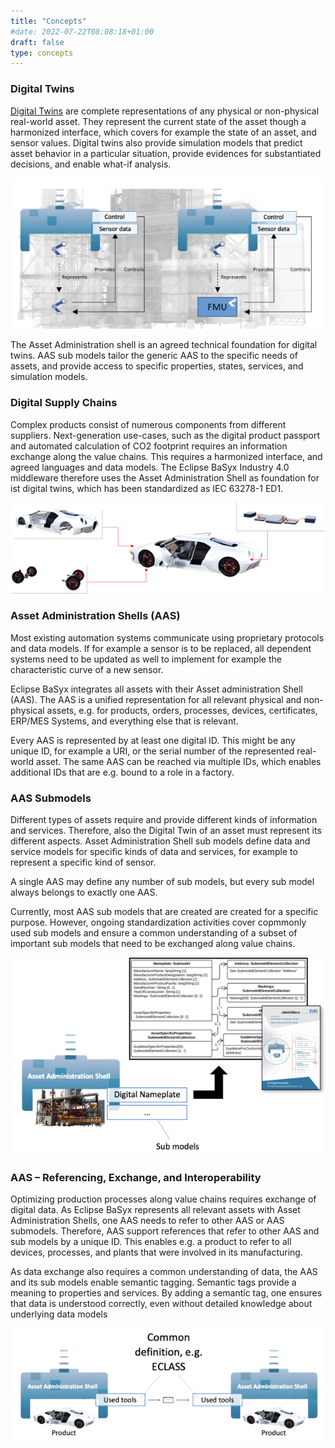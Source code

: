 ```yaml
---
title: "Concepts"
#date: 2022-07-22T08:08:18+01:00
draft: false
type: concepts
---
```


<!-- ![AAS Holistic ilustration alt](images/holistic_aas.png) -->

### Digital Twins

<a href="https://www.iese.fraunhofer.de/en/services/digital-twin.html" target="_blank">Digital Twins</a> are complete representations of any physical or non-physical real-world asset. They represent the current state of the asset though a harmonized interface, which covers for example the state of an asset, and sensor values. Digital twins also provide simulation models that predict asset behavior in a particular situation, provide evidences for substantiated decisions, and enable what-if analysis. 

![Fig 3: Digital Twins ilustration](images/digital_twins.png)

The Asset Administration shell is an agreed technical foundation for digital twins. AAS sub models tailor the generic AAS to the specific needs of assets, and provide access to specific properties, states, services, and simulation models.


### Digital Supply Chains

Complex products consist of numerous components from different suppliers. Next-generation use-cases, such as the digital product passport and automated calculation of CO2 footprint requires an information exchange along the value chains. This requires a harmonized interface, and agreed languages and data models. The Eclipse BaSyx Industry 4.0 middleware therefore uses the Asset Administration Shell as foundation for ist digital twins, which has been standardized as IEC 63278-1 ED1.

![Fig 4: Digital Twins ilustration](images/digital_supply_chains.png)


### Asset Administration Shells (AAS)

Most existing automation systems communicate using proprietary protocols and data models. If for example a sensor is to be replaced, all dependent systems need to be updated as well to implement for example the characteristic curve of a new sensor.

Eclipse BaSyx integrates all assets with their Asset administration Shell (AAS). The AAS is a unified representation for all relevant physical and non-physical assets, e.g. for products, orders, processes, devices, certificates, ERP/MES Systems, and everything else that is relevant. 

Every AAS is represented by at least one digital ID. This might be any unique ID, for example a URI, or the serial number of the represented real-world asset. The same AAS can be reached via multiple IDs, which enables additional IDs that are e.g. bound to a role in a factory.


<!-- ![AAS Data ilustration alt](images/aas_data.png) -->


### AAS Submodels

Different types of assets require and provide different kinds of information and services. Therefore, also the Digital Twin of an asset must represent its different aspects. Asset Administration Shell sub models define data and service models for specific kinds of data and services, for example to represent a specific kind of sensor. 

A single AAS may define any number of sub models, but every sub model always belongs to exactly one AAS. 

Currently, most AAS sub models that are created are created for a specific purpose. However, ongoing standardization activities cover copmmonly used sub models and ensure a common understanding of a subset of important sub models that need to be exchanged along value chains. 


![AAS Submodels ilustration alt](images/aas_submodels.png)


### AAS – Referencing, Exchange, and Interoperability

<!-- {{< figure src="./images/aas_reference_and_exchange.png" class="img-left">}} 
![AAS Referencing and Exchange ilustration alt](images/aas_reference_and_exchange.png) -->

Optimizing production processes along value chains requires exchange of digital data. As Eclipse BaSyx represents all relevant assets with Asset Administration Shells, one AAS needs to refer to other AAS or AAS submodels. Therefore, AAS support references that refer to other AAS and sub models by a unique ID. This enables e.g. a product to refer to all devices, processes, and plants that were involved in its manufacturing.

As data exchange also requires a common understanding of data, the AAS and its sub models enable semantic tagging. Semantic tags provide a meaning to properties and services. By adding a semantic tag, one ensures that data is understood correctly, even without detailed knowledge about underlying data models

![Interoperability ilustration alt](images/interoperability.png)


<!--
### Interoperability

Digital twins based on AAS and AAS sub models digitize value chains. This requires e.g. inter-company interactions. Today, these interactions are limited by different protocols and data models, which limit data exchange abilities. 

Exchanging data requires a common understanding with respect to the meaning of data. The AAS and its sub models enable semantic tagging, to provide this meaning. By adding a semantic meaning to services and properties, one ensures that data is understood correctly, even without detail knowledge about underlying data models.


### Integrating Live Process Data from Assets

Digital Twins shall represent the current state of an asset. Therefore, AAS sub models need to connect to real-world entities, e.g. devices or software systems, and provide access to live data through properties and services. A vibration sub model would for example provide recent measurements from vibration sensors.

Eclipse BaSyx connects digital twins to real-world assets with data provider components that communicate through a variety of IoT, IIoT protocols, such as OPC UA, MQTT, http/REST, as well as field bus protocols with assets. AAS sub models optionally preprocess raw data, and provide data through sub model properties and services. 

Sub models may notify MQTT subscribers about relevant changes in property values to avoid polling of values. 

![Live Process data from asset ilustration alt](images/live_process_aas.png)


### Unified Interfaces to Assets, Data, and Everything Else

{{< figure src="./images/unified_interfaces_aas_data.png" class="img-right">}}

Digital twins need to integrate a lot of data sources. AAS sub models may therefore serve as „plugins“, i.e. unified interfaces to legacy systems and information that need to be integrated into digitized manufacturing processes.

This simplifies the integration of high specific systems, such as databases, web services, and ontologies that enable e.g. access to PLM data, or recipes. 

This enables the integration of existing data sources with proprietary and specialized APIs, which are not supported by the Eclipse BaSyx data provider component. A common use-case is the integration of e.g. apache Kafka streams. With the Eclipse BaSyx SDKs, everybody can develop tailored AAS sub models that connect to existing, or specific systems, and therefore serve as „plugins“ for the digitized manufacturing process.


### Applications & Tools

Eclipse BaSyx provides pre-configured Industry 4.0 tools, and is compatible with ready-to-use (open-source) toolchains:

* The [*AAS Package Explorer*](https://github.com/admin-shell-io/aasx-package-explorer) enables users to create Asset Administration shells and AAS Sub Models for assets. It also enables the creation of new AAS types and sub model types.
* The BaSyx AAS Viewer application enables users to lookup AAS and sub model from a registry server, and displays AAS contents to enable process tracking.
* The open-source Eclipse Streamsheets application enables real-time data analytics, transformation and analysis.
* The open-source Grafana application visualizes data and enables the creation of dashboards and virtual control rooms.
* The open-source Node.Red application automates reaction to events, e.g. detected unusual sensor values.

![Application and tools ilustration alt](images/application_and_tools.png)
-->